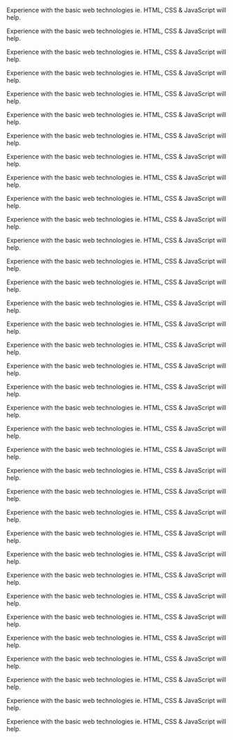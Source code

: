 
Experience with the basic web technologies ie. HTML, CSS & JavaScript will help.


Experience with the basic web technologies ie. HTML, CSS & JavaScript will help.


Experience with the basic web technologies ie. HTML, CSS & JavaScript will help.


Experience with the basic web technologies ie. HTML, CSS & JavaScript will help.


Experience with the basic web technologies ie. HTML, CSS & JavaScript will help.


Experience with the basic web technologies ie. HTML, CSS & JavaScript will help.


Experience with the basic web technologies ie. HTML, CSS & JavaScript will help.


Experience with the basic web technologies ie. HTML, CSS & JavaScript will help.


Experience with the basic web technologies ie. HTML, CSS & JavaScript will help.


Experience with the basic web technologies ie. HTML, CSS & JavaScript will help.


Experience with the basic web technologies ie. HTML, CSS & JavaScript will help.


Experience with the basic web technologies ie. HTML, CSS & JavaScript will help.


Experience with the basic web technologies ie. HTML, CSS & JavaScript will help.


Experience with the basic web technologies ie. HTML, CSS & JavaScript will help.


Experience with the basic web technologies ie. HTML, CSS & JavaScript will help.


Experience with the basic web technologies ie. HTML, CSS & JavaScript will help.


Experience with the basic web technologies ie. HTML, CSS & JavaScript will help.


Experience with the basic web technologies ie. HTML, CSS & JavaScript will help.


Experience with the basic web technologies ie. HTML, CSS & JavaScript will help.


Experience with the basic web technologies ie. HTML, CSS & JavaScript will help.


Experience with the basic web technologies ie. HTML, CSS & JavaScript will help.


Experience with the basic web technologies ie. HTML, CSS & JavaScript will help.


Experience with the basic web technologies ie. HTML, CSS & JavaScript will help.


Experience with the basic web technologies ie. HTML, CSS & JavaScript will help.


Experience with the basic web technologies ie. HTML, CSS & JavaScript will help.


Experience with the basic web technologies ie. HTML, CSS & JavaScript will help.


Experience with the basic web technologies ie. HTML, CSS & JavaScript will help.


Experience with the basic web technologies ie. HTML, CSS & JavaScript will help.


Experience with the basic web technologies ie. HTML, CSS & JavaScript will help.


Experience with the basic web technologies ie. HTML, CSS & JavaScript will help.


Experience with the basic web technologies ie. HTML, CSS & JavaScript will help.


Experience with the basic web technologies ie. HTML, CSS & JavaScript will help.


Experience with the basic web technologies ie. HTML, CSS & JavaScript will help.


Experience with the basic web technologies ie. HTML, CSS & JavaScript will help.


Experience with the basic web technologies ie. HTML, CSS & JavaScript will help.

